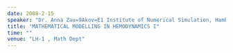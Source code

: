 ```yaml
---
date: 2008-2-15
speaker: "Dr. Anna Zau=9Akov=E1 Institute of Numerical Simulation, Hamburg University of Technology, Germany"
title: "MATHEMATICAL MODELLING IN HEMODYNAMICS I"
time: ""
venue: "LH-1 , Math Dept"
---
```


